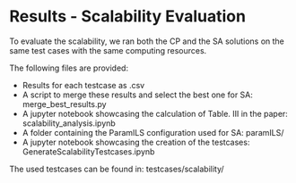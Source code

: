 # Results - Scalability Evaluation
To evaluate the scalability, we ran both the CP and the SA solutions on the same test cases with the same computing resources.

The following files are provided:
- Results for each testcase as .csv
- A script to merge these results and select the best one for SA: merge_best_results.py
- A jupyter notebook showcasing the calculation of Table. III in the paper: scalability_analysis.ipynb
- A folder containing the ParamILS configuration used for SA: paramILS/
- A jupyter notebook showcasing the creation of the testcases: GenerateScalabilityTestcases.ipynb

The used testcases can be found in: testcases/scalability/